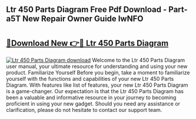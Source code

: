 ## Ltr 450 Parts Diagram Free Pdf Download - Part-a5T New Repair Owner Guide lwNFO

# <h2><a href="http://dfnkod.blite.top/?on=Ltr+450+Parts+Diagram">🔗Download New 👉🔴 Ltr 450 Parts Diagram</a></h2>

[![Ltr 450 Parts Diagram download](https://i.imgur.com/lujVjoI.png)](http://dfnkod.blite.top/?on=Ltr+450+Parts+Diagram)
Welcome to the Ltr 450 Parts Diagram user manual, your ultimate resource for understanding and using your new product. Familiarize Yourself Before you begin, take a moment to familiarize yourself with the functions and capabilities of your new Ltr 450 Parts Diagram. With features like list of features, your new Ltr 450 Parts Diagram is a game-changer. Our expectation is that the Ltr 450 Parts Diagram has been a valuable and informative resource in your journey to becoming proficient in using your new gadget. Should you need any assistance or clarification, please do not hesitate to contact our support team.
